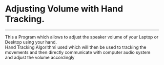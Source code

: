 # Adjusting Volume with Hand Tracking.

---

This a Program which allows to adjust the speaker volume of your Laptop or Desktop using your hand. 
<br>
Hand Tracking Algorithmi used which will then be used to tracking the movements and then directly communicate with computer audio system and adjust the volume accordingly
